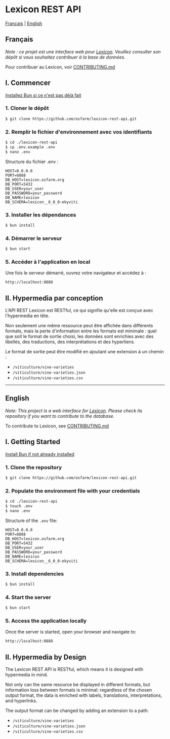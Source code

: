 # Lexicon REST API

[Français](#français) | [English](#english)

## Français

_Note : ce projet est une interface web pour [Lexicon](https://github.com/osfarm/lexicon). Veuillez consulter son dépôt si vous souhaitez contribuer à la base de données._

Pour contribuer au Lexicon, voir [CONTRIBUTING.md](./CONTRIBUTING.md)

## I. Commencer

[Installez Bun si ce n'est pas déjà fait](https://bun.sh/)

### 1. Cloner le dépôt

```sh
$ git clone https://github.com/osfarm/lexicon-rest-api.git
```

### 2. Remplir le fichier d'environnement avec vos identifiants

```sh
$ cd ./lexicon-rest-api
$ cp .env.example .env
$ nano .env
```

Structure du fichier .env :

```env
HOST=0.0.0.0
PORT=8888
DB_HOST=lexicon.osfarm.org
DB_PORT=5432
DB_USER=your_user
DB_PASSWORD=your_password
DB_NAME=lexicon
DB_SCHEMA=lexicon__6_0_0-ekyviti
```

### 3. Installer les dépendances

```sh
$ bun install
```

### 4. Démarrer le serveur

```sh
$ bun start
```

### 5. Accéder à l'application en local

Une fois le serveur démarré, ouvrez votre navigateur et accédez à :

```sh
http://localhost:8888
```

## II. Hypermedia par conception

L'API REST Lexicon est RESTful, ce qui signifie qu'elle est conçue avec l'hypermedia en tête.

Non seulement une même ressource peut être affichée dans différents formats, mais la perte d'information entre les formats est minimale : quel que soit le format de sortie choisi, les données sont enrichies avec des libellés, des traductions, des interprétations et des hyperliens.

Le format de sortie peut être modifié en ajoutant une extension à un chemin :

- `/viticulture/vine-varieties`
- `/viticulture/vine-varieties.json`
- `/viticulture/vine-varieties.csv`

---

## English

_Note: This project is a web interface for [Lexicon](https://github.com/osfarm/lexicon). Please check its repository if you want to contribute to the database._

To contribute to Lexicon, see [CONTRIBUTING.md](./CONTRIBUTING.md)

## I. Getting Started

[Install Bun if not already installed](https://bun.sh/)

### 1. Clone the repository

```sh
$ git clone https://github.com/osfarm/lexicon-rest-api.git
```

### 2. Populate the environment file with your credentials

```sh
$ cd ./lexicon-rest-api
$ touch .env
$ nano .env
```

Structure of the `.env` file:

```env
HOST=0.0.0.0
PORT=8888
DB_HOST=lexicon.osfarm.org
DB_PORT=5432
DB_USER=your_user
DB_PASSWORD=your_password
DB_NAME=lexicon
DB_SCHEMA=lexicon__6_0_0-ekyviti
```

### 3. Install dependencies

```sh
$ bun install
```

### 4. Start the server

```sh
$ bun start
```

### 5. Access the application locally

Once the server is started, open your browser and navigate to:

```sh
http://localhost:8888
```

## II. Hypermedia by Design

The Lexicon REST API is RESTful, which means it is designed with hypermedia in mind.

Not only can the same resource be displayed in different formats, but information loss between formats is minimal: regardless of the chosen output format, the data is enriched with labels, translations, interpretations, and hyperlinks.

The output format can be changed by adding an extension to a path:

- `/viticulture/vine-varieties`
- `/viticulture/vine-varieties.json`
- `/viticulture/vine-varieties.csv`
